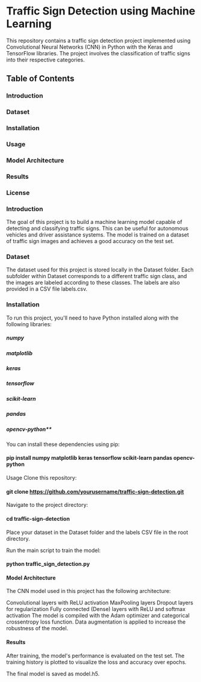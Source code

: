 

# Traffic Sign Detection using Machine Learning
This repository contains a traffic sign detection project implemented using Convolutional Neural Networks (CNN) in Python with the Keras and TensorFlow libraries. The project involves the classification of traffic signs into their respective categories.

## Table of Contents
### Introduction
### Dataset
### Installation
### Usage
### Model Architecture
### Results
### License

### Introduction
The goal of this project is to build a machine learning model capable of detecting and classifying traffic signs. This can be useful for autonomous vehicles and driver assistance systems. The model is trained on a dataset of traffic sign images and achieves a good accuracy on the test set.

### Dataset
The dataset used for this project is stored locally in the Dataset folder. Each subfolder within Dataset corresponds to a different traffic sign class, and the images are labeled according to these classes. The labels are also provided in a CSV file labels.csv.

### Installation
To run this project, you'll need to have Python installed along with the following libraries:

##### numpy
##### matplotlib
##### keras
##### tensorflow
##### scikit-learn
##### pandas
##### opencv-python**

You can install these dependencies using pip:
#### pip install numpy matplotlib keras tensorflow scikit-learn pandas opencv-python

Usage
Clone this repository:
#### git clone https://github.com/yourusername/traffic-sign-detection.git

Navigate to the project directory:
#### cd traffic-sign-detection

Place your dataset in the Dataset folder and the labels CSV file in the root directory.

Run the main script to train the model:
#### python traffic_sign_detection.py

#### Model Architecture
The CNN model used in this project has the following architecture:

Convolutional layers with ReLU activation
MaxPooling layers
Dropout layers for regularization
Fully connected (Dense) layers with ReLU and softmax activation
The model is compiled with the Adam optimizer and categorical crossentropy loss function. Data augmentation is applied to increase the robustness of the model.

#### Results
After training, the model's performance is evaluated on the test set. The training history is plotted to visualize the loss and accuracy over epochs.

The final model is saved as model.h5.

